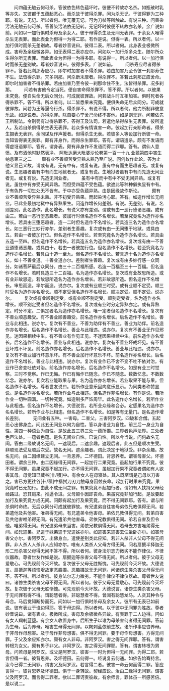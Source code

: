 <!-- { "loadSidebar": true } -->
　　问四蕴无触云何可杀。答彼依色转色蕴坏时。彼便不转故亦名杀。如瓶破时乳等亦失。又彼都于五蕴起恶心。而杀故于彼得杀罪。问为杀无记。于彼得罪为三种耶。有说。无记。所以者何。唯无覆无记。可为刀杖等所触故。有说三种。问善染污法无触云何可杀。答善染污法依无记转。无记坏时彼便不转故亦名杀。余广说如前。问如以一加行俱时杀母及余女人。彼于母得杀生及无间无表罪。于余女人唯得杀生无表罪。而此表业为但得一为得二耶。有作是说。但得一表。所以者何。以一加行俱时而杀无差别故。尊者妙音说曰。彼得二表。所以者何。此身表业极微所成。害母及余极微各异。如无表得二表亦应尔。问如以一加行杀多众生。随尔所众生得尔所无表罪。而此表业为但得一为得多耶。有说得一。所以者何。以一加行俱时而杀无差别故。尊者妙音说曰。彼得多表。广说如前。
　　问杀寿应尽者得杀罪不。答若此刹那寿应尽。即尔时加害者不得杀罪。若由加害乃至令彼一刹那寿住不生。法皆得杀罪。咒多刹那。问杀断末摩者。得杀罪不。答若此刹那正应舍命。即尔时加害者不得杀罪。若由加害乃至令彼一刹那命住不生。法皆得杀罪。况多刹那。
　　问若有害他令定当死。便自害命得杀罪不。答不得。所以者何。以彼果未究竟。便自失命无后众同分。可成就彼罪故。问若战斗时互相加害。俱时死者各得杀罪不。答不得。所以者何。以二皆悉果未究竟。便俱失命无后众同分。可成就彼罪故。问若为王等逼令行杀。得杀罪不。有说不得。所以者何。他力所制非彼意乐故。如是说者。亦得杀罪。除自要心宁舍己命终不害他。如是则无罪。问若依先王所制法。令刑罚有过得杀罪不。答得王及法司。若遣他杀得杀生无表罪。彼所遣人。及若自杀俱得杀生表无表罪。若众多有情谋害一命。彼起加行亲断命者。得杀生摄表无表罪。余同谋及作声援者。但得杀生无表。若彼多人等设加行断彼一命。当知皆得表无表罪。颇有非身作。而得杀生罪耶。答有。谓语遣杀。颇有不发语而得虚诳语罪耶。答有。谓身表。颇有非身作不发语而得二罪耶。答有。谓仙人意愤。及布洒他时默然表净。
阿毗达磨大毗婆沙论卷第一百一十九
业蕴第四中害生纳息第三之二
　　颇有业不善顺苦受异熟未熟乃至广说。问何故作此论。答为止他义显己义故。谓或有说。无有中有。或复有说。虽有中有而生恶趣者无。或复有说。生恶趣者虽有中有而生地狱者无。或复有说。生地狱者虽有中有而先造无间业者无。或复有说。先造无间业者。
　　虽有中有而中有中不受无间异熟。或复有说。虽住中有亦受无间异熟。而但受四蕴不受色蕴。欲遮此等种种僻执显有中有。于有色界一切生处无不皆有。于中亦受色蕴异熟。由是因缘故作斯论。
　　颇有业不善顺苦受异熟未熟。非不初受异熟果。而起染污心耶。答有。如造作增长无间业。已此业最初地狱中有异熟果生。问造作增长何差别。有说。无差别。有说。名则差别。此名造作。此名增长。有说义亦有差别。谓或有由一恶行堕诸恶趣。或有由三。若由一恶行堕恶趣者。彼加行时但名造作不名增长。若至究竟名为造作亦名增长。若具由三堕恶趣者。造一二时但名造作不名增长。若具造三名为造作亦名增长。如三恶行三妙行亦尔。差别者生善趣。复次或有由一无间堕于地狱。或具由五。若由一者彼加行位。但名造作不名增长。若至究竟名为造作亦名增长。若具由五造一至四。但名造作不名增长。若具造五名为造作亦名增长。复次或有由一不善业道堕诸恶趣。或具由十。若由一者彼加行位。但名造作不名增长。若至究竟名为造作亦名增长。若具由十造一至九。但名造作不名增长。若具造十名为造作亦名增长。如十不善业道。十善业道亦尔。差别者生善趣。复次或有由多妙行感一众同分。如诸菩萨最后众同分。由三十二百福所感。若造一百福至三十一百福。但名造作不名增长。若时具造三十二百福。名为造作亦名增长。复次或有业故思所造。或有业非故思造。若故思所造名为造作亦名增长。若非故思所造。但名造作不名增长。审思而造。率尔而造。说亦尔。复次或有业顺三时受。或有业顺不定受。顺三时受名为造作亦名增长。顺不定受但名造作不名增长。顺决定受。顺不定受。说亦尔。
　　复次或有业顺别定受。或有业顺不别定受。顺别定受者。名为造作亦名增长。顺不别定受者但名造作不名增长。复次或有业时分定异熟亦定。或有异熟定。时分不定。二俱定者名为造作亦名增长。唯一定者但名造作不名增长。复次有不善业顺恶趣受。有不善业顺善趣受。前名造作亦名增长。后名造作不名增长。善业与此相违。说亦尔。复次有不善业。不善为助伴有不善业。善业为助伴。前名造作亦名增长。后名造作不名增长。善业与此相违。说亦尔。复次有不善业无作见邪见。迷因果相续中生。有不善业有作见正见。不迷因果相续中生。前名造作亦名增长。后名造作不名增长。善业与此相违。说亦尔。复次有不善业坏戒坏见。有不善业坏戒不坏见。前名造作亦名增长。后名造作不名增长。善业与此相违。说亦尔。复次有不善业加行坏意乐坏。有不善业加行坏意乐不坏。前名造作亦名增长。后名造作不名增长。善业与此相违。说亦尔。复次有业作已不舍不变不吐不依对治。有业作已舍变吐依对治。前名造作亦名增长。后名造作不名增长。如是有业三时觉察。三时不觉察。作已无悔。作已有悔作已随念。作已不随念。数数忆念。不数数忆念。说亦尔。复次若业能取果与果。名为造作亦名增长。若业取果不能与果。但名造作不名增长。尊者世友说曰。若所作业意乐回向意乐显示。为同类者称赞显说。是名造作亦名增长。若所作业与此相违。但名造作非名增长。有作是说。若所作业一切种圆满。一切种究竟。如造制多严饰周毕。此名造作亦名增长。若所作业与此相违。但名造作不名增长。大德说言。若所业众缘和合必。定感果名为造作亦名名增长。若所作业与此相违。但名造作不名增长。如是等有无量门。是名造作增长差别。
　　无间业有五种。一害母。二害父。三害阿罗汉。四破和合僧。五起恶心出佛身血。问此五无间业以何为自性。答以身语业为自性。前三后一身业为自性。第四一种语业为自性。是故此五三界三处一蕴所摄。三界者色声法界。三处者色声法处。一蕴者色蕴。是名无间业自性。已说自性。所以今当说。问何故名无间。答由二缘故说名无间。一遮现后。二遮余趣。遮现后者。此五但是顺次生受。非顺现法受及顺后次受。故名无间。遮余趣者。谓此决定于地狱受。非杂余趣。故名无间。由二因缘建立无间。一背恩养。二坏德田。背恩养者。谓害母害父。坏德田者。谓余三种。由二因缘得无间罪。一起加行二果究竟。虽起加行果不究竟。彼不得无间罪。虽果究竟不起加行。亦不得无间罪。虽起加行果不究竟者谓如有人欲害其母。母觉知已藏谷[卄/積]中。有余女人在母寝处。其人既至谓是己母以刀害之。害已方更往谷[卄/積]中揩拭刀刃刀触母身因兹丧命。起加行时果未究竟。果究竟时已无加行。由此不成无间之罪。有果究竟不起加行者。谓如有人扶持父母经崄路过。恐其贼来。推逼令进。父母颠仆因即丧命。果虽究竟非加行起。是故要起加行及果究竟方成无间。问颇有起加行及果究竟。而不得无间罪耶。答有。谓与所杀俱时命终。无后众同分可成就彼罪故。有兄遣弟自往害母弟依兄教俱得无间。若弟遣他及共他害。唯弟得无间。有兄遣弟令他害母。弟依兄教俱得无间。若弟自害及共他害唯弟得无间。有兄遣弟共他害母。弟依兄教俱得无间。弟若自害及但令他。唯弟得无间。有兄遣弟母来当害。弟依兄教俱得无间。若母去方害唯弟得无间。如兄遣弟。兄遣于妹弟遣于兄遣姊亦尔。如遣害来遣害去住坐卧亦尔。如害母害父亦尔。害阿罗汉。出佛身血。遣使差别类此应知。若非人杀非人父母不得无间罪。非人杀人人杀非人应知亦尔。唯有人类杀人父母方得无间。问若扇搋半择迦无形二形杀害父母得无间不答不得。所以者何。彼身法尔志力微劣不能作律仪。不律仪器故。尊者世友作如是说。扇搋迦等杀害父母不得无间。所以者何。彼于父母无爱敬心。可先现前今灭坏故。复次彼于父母无胜惭愧。可先现前今灭坏故。大德说言。扇搋迦等烦恼增故定恶趣摄。恶趣摄故无无间罪。问诸傍生类杀害父母得无间不。答不得。所以者何。彼身法尔志力微劣。不能作律仪不律仪器故。尊者世友说曰。诸傍生类杀害父母不得无间。所以者何。彼于父母无爱敬心。可先现前今灭坏故。复次彼于父母无胜惭愧。可先现前今灭坏故。大德说言。诸傍生类杀害父母。于无间罪有得不得。谓聪慧者得。非聪慧者不得。曾闻有聪慧龙马。人贪其种令与母合。马后觉知断势而死。问如以一加行俱时杀母及余女人。彼所有无表已如前说。彼有表业于谁边得耶。答于母边得。所以者何。以于彼中无间罪为胜故。尊者妙音说曰。诸有表业。极微所成。害母及余极微各异故。有表罪于二人边得。问如有女人羯剌蓝堕。有余女人收置身中。后所生子以谁为母杀害何者得无间罪。答前为生母。后为养母。唯害生母得无间罪。以羯剌蓝依前生故。诸所作事应咨养母。于非母作母想害。及于母作非母想害。俱不得无间罪。要于母作母想害。方得无间罪。于父及余应知亦尔。颇有女人非母。非阿罗汉。害之得无间罪耶。答有。谓害转根为女父。颇有男子非父。非阿罗汉。害之得无间罪耶。答有。谓害转根为男母。问若母是阿罗汉。或父是阿罗汉。彼害一一时为但得一无间罪。为得二耶。若言但得一者。彼背恩养。及坏德田。云何得一。经说复云何通。如佛告始骞持言。汝今已得二无间罪。谓害父及阿罗汉。若言得二者。彼害一命云何而得二罪。答应言得一。彼背恩养及坏德田。俱于一身转故。契经应说。汝由二缘得无间罪。谓害父及阿罗汉。而言得二罪者。欲以二罪诃责彼故。有余师言。罪体虽一所感苦倍。是以说二。
